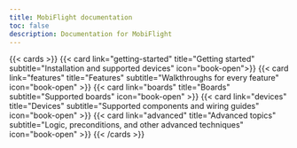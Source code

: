```yaml
---
title: MobiFlight documentation
toc: false
description: Documentation for MobiFlight
---
```


{{< cards >}}
{{< card link="getting-started" title="Getting started" subtitle="Installation and supported devices" icon="book-open">}}
{{< card link="features" title="Features" subtitle="Walkthroughs for every feature" icon="book-open" >}}
{{< card link="boards" title="Boards" subtitle="Supported boards" icon="book-open" >}}
{{< card link="devices" title="Devices" subtitle="Supported components and wiring guides" icon="book-open" >}}
{{< card link="advanced" title="Advanced topics" subtitle="Logic, preconditions, and other advanced techniques" icon="book-open" >}}
{{< /cards >}}
